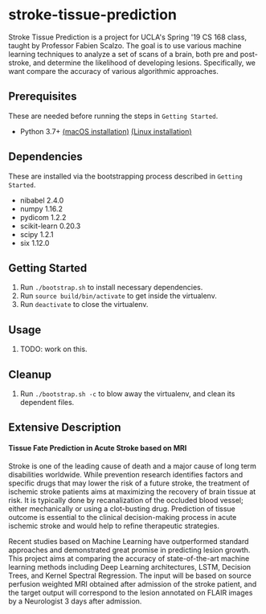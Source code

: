 stroke-tissue-prediction
===========================

Stroke Tissue Prediction is a project for UCLA's Spring '19 CS 168 class, taught by Professor Fabien Scalzo. The goal is to use various machine learning techniques to analyze a set of scans of a brain, both pre and post-stroke, and determine the likelihood of developing lesions. Specifically, we want compare the accuracy of various algorithmic approaches.

## Prerequisites

These are needed before running the steps in `Getting Started`.

   - Python 3.7+ [(macOS installation)](https://docs.python-guide.org/starting/install3/osx/) [(Linux installation)](https://docs.python-guide.org/starting/install3/linux/)

## Dependencies

These are installed via the bootstrapping process described in `Getting Started`.

   - nibabel 2.4.0
   - numpy 1.16.2
   - pydicom 1.2.2
   - scikit-learn 0.20.3
   - scipy 1.2.1
   - six 1.12.0

## Getting Started

1. Run `./bootstrap.sh` to install necessary dependencies.
2. Run `source build/bin/activate` to get inside the virtualenv.
3. Run `deactivate` to close the virtualenv.

## Usage

1. TODO: work on this.

## Cleanup

1. Run `./bootstrap.sh -c` to blow away the virtualenv, and clean its dependent files.

## Extensive Description

#### Tissue Fate Prediction in Acute Stroke based on MRI

Stroke is one of the leading cause of death and a major cause of long term disabilities worldwide. While prevention research identifies factors and specific drugs that may lower the risk of a future stroke, the treatment of ischemic stroke patients aims at maximizing the recovery of brain tissue at risk. It is typically done by recanalization of the occluded blood vessel; either mechanically or using a clot-busting drug. Prediction of tissue outcome is essential to the clinical decision-making process in acute ischemic stroke and would help to refine therapeutic strategies.
 
Recent studies based on Machine Learning have outperformed standard approaches and demonstrated great promise in predicting lesion growth. This project aims at comparing the accuracy of state-of-the-art machine learning methods including Deep Learning architectures, LSTM, Decision Trees, and Kernel Spectral Regression. The input will be based on source perfusion weighted MRI obtained after admission of the stroke patient, and the target output will correspond to the lesion annotated on FLAIR images by a Neurologist 3 days after admission.
